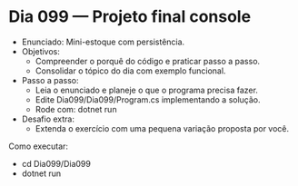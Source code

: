 # Dia 099 — Projeto final console

- Enunciado: Mini-estoque com persistência.
- Objetivos:
  - Compreender o porquê do código e praticar passo a passo.
  - Consolidar o tópico do dia com exemplo funcional.
- Passo a passo:
  - Leia o enunciado e planeje o que o programa precisa fazer.
  - Edite Dia099/Dia099/Program.cs implementando a solução.
  - Rode com: dotnet run
- Desafio extra:
  - Extenda o exercício com uma pequena variação proposta por você.

Como executar:
- cd Dia099/Dia099
- dotnet run
